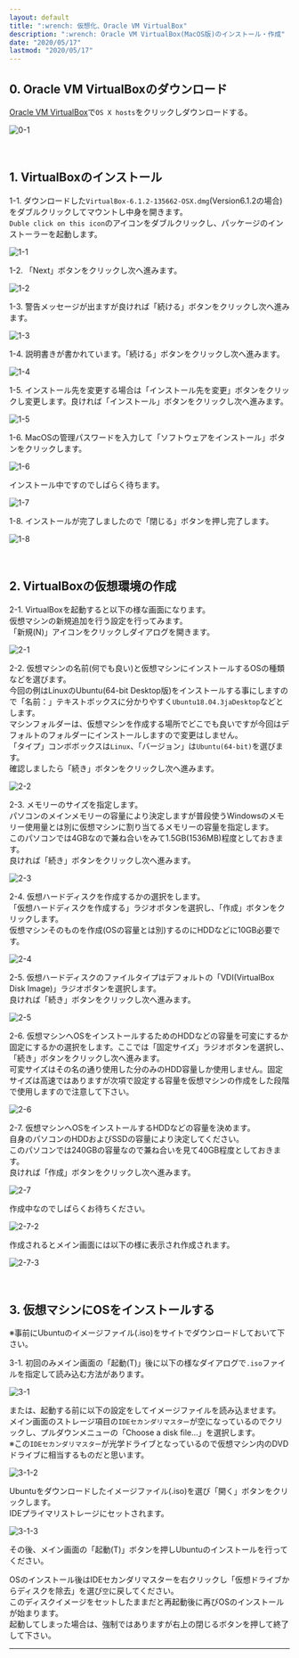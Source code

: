 ```yaml
---
layout: default
title: ":wrench: 仮想化、Oracle VM VirtualBox"
description: ":wrench: Oracle VM VirtualBox(MacOS版)のインストール・作成"
date: "2020/05/17"
lastmod: "2020/05/17"
---
```


## 0. Oracle VM VirtualBoxのダウンロード

[Oracle VM VirtualBox](https://www.virtualbox.org/wiki/Downloads)で`OS X hosts`をクリックしダウンロードする。  

![0-1](Mac/VboxInstall1s.png)  

<br />

## 1. VirtualBoxのインストール

1-1. ダウンロードした`VirtualBox-6.1.2-135662-OSX.dmg`(Version6.1.2の場合)をダブルクリックしてマウントし中身を開きます。  
`Duble click on this icon`のアイコンをダブルクリックし、パッケージのインストーラーを起動します。  

![1-1](Mac/VboxInstall2.png)  

1-2. 「Next」ボタンをクリックし次へ進みます。  

![1-2](Mac/VboxInstall2.png)  

1-3. 警告メッセージが出ますが良ければ「続ける」ボタンをクリックし次へ進みます。  

![1-3](Mac/VboxInstall3.png)  

1-4. 説明書きが書かれています。「続ける」ボタンをクリックし次へ進みます。  

![1-4](Mac/VboxInstall4.png)  

1-5. インストール先を変更する場合は「インストール先を変更」ボタンをクリックし変更します。良ければ「インストール」ボタンをクリックし次へ進みます。  

![1-5](Mac/VboxInstall5.png)  

1-6. MacOSの管理パスワードを入力して「ソフトウェアをインストール」ボタンをクリックします。  

![1-6](Mac/VboxInstall6.png)  

インストール中ですのでしばらく待ちます。  

![1-7](Mac/VboxInstall7.png)  

1-8. インストールが完了しましたので「閉じる」ボタンを押し完了します。  

![1-8](Mac/VboxInstall8.png)  

<br />

## 2. VirtualBoxの仮想環境の作成

2-1. VirtualBoxを起動すると以下の様な画面になります。  
仮想マシンの新規追加を行う設定を行ってみます。  
「新規(N)」アイコンをクリックしダイアログを開きます。  

![2-1](Mac/VboxSetting1s.png)  

2-2. 仮想マシンの名前(何でも良い)と仮想マシンにインストールするOSの種類などを選びます。  
今回の例はLinuxのUbuntu(64-bit Desktop版)をインストールする事にしますので「名前：」テキストボックスに分かりやすく`Ubuntu18.04.3jaDesktop`などとします。  
マシンフォルダーは、仮想マシンを作成する場所でどこでも良いですが今回はデフォルトのフォルダーにインストールしますので変更はしません。  
「タイプ」コンボボックスは`Linux`、「バージョン」は`Ubuntu(64-bit)`を選びます。  
確認しましたら「続き」ボタンをクリックし次へ進みます。  

![2-2](Mac/VboxSetting2s.png)  

2-3. メモリーのサイズを指定します。  
パソコンのメインメモリーの容量により決定しますが普段使うWindowsのメモリー使用量とは別に仮想マシンに割り当てるメモリーの容量を指定します。  
このパソコンでは4GBなので兼ね合いをみて1.5GB(1536MB)程度としておきます。  
良ければ「続き」ボタンをクリックし次へ進みます。  

![2-3](Mac/VboxSetting3s.png)  

2-4. 仮想ハードディスクを作成するかの選択をします。  
「仮想ハードディスクを作成する」ラジオボタンを選択し、「作成」ボタンをクリックします。  
仮想マシンそのものを作成(OSの容量とは別)するのにHDDなどに10GB必要です。  

![2-4](Mac/VboxSetting4s.png)  

2-5. 仮想ハードディスクのファイルタイプはデフォルトの「VDI(VirtualBox Disk Image)」ラジオボタンを選択します。  
良ければ「続き」ボタンをクリックし次へ進みます。  

![2-5](Mac/VboxSetting5s.png)  

2-6. 仮想マシンへOSをインストールするためのHDDなどの容量を可変にするか固定にするかの選択をします。ここでは「固定サイズ」ラジオボタンを選択し、「続き」ボタンをクリックし次へ進みます。  
可変サイズはその名の通り使用した分のみのHDD容量しか使用しません。固定サイズは高速ではありますが次項で設定する容量を仮想マシンの作成をした段階で使用しますので注意して下さい。  

![2-6](Mac/VboxSetting6s.png)  

2-7. 仮想マシンへOSをインストールするHDDなどの容量を決めます。  
自身のパソコンのHDDおよびSSDの容量により決定してください。  
このパソコンでは240GBの容量なので兼ね合いを見て40GB程度としておきます。  
良ければ「作成」ボタンをクリックし次へ進みます。  

![2-7](Mac/VboxSetting7s.png)  

作成中なのでしばらくお待ちください。  

![2-7-2](Mac/VboxSetting8s.png)  

作成されるとメイン画面には以下の様に表示され作成されます。  

![2-7-3](Mac/VboxSetting9s.png)  

<br />

## 3. 仮想マシンにOSをインストールする

※事前にUbuntuのイメージファイル(.iso)をサイトでダウンロードしておいて下さい。  

3-1. 初回のみメイン画面の「起動(T)」後に以下の様なダイアログで`.iso`ファイルを指定して読み込む方法があります。  

![3-1](Mac/VboxSetting10.png)  

または、起動する前に以下の設定をしてイメージファイルを読み込ませます。  
メイン画面のストレージ項目の`IDEセカンダリマスター`が空になっているのでクリックし、プルダウンメニューの「Choose a disk file...」を選択します。  
※この`IDEセカンダリマスター`が光学ドライブとなっているので仮想マシン内のDVDドライブに相当するものだと思います。  

![3-1-2](Mac/VboxSetting11.png)  

Ubuntuをダウンロードしたイメージファイル(.iso)を選び「開く」ボタンをクリックします。  
IDEプライマリストレージにセットされます。  

![3-1-3](Mac/VboxSetting12.png)  

その後、メイン画面の「起動(T)」ボタンを押しUbuntuのインストールを行ってください。  

OSのインストール後はIDEセカンダリマスターを右クリックし「仮想ドライブからディスクを除去」を選び`空`に戻してください。  
このディスクイメージをセットしたままだと再起動後に再びOSのインストールが始まります。  
起動してしまった場合は、強制ではありますが右上の閉じるボタンを押して終了して下さい。  

* * *
